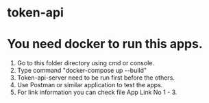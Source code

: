 # token-api
# You need docker to run this apps.

1. Go to this folder directory using cmd or console.
2. Type command "docker-compose up --build"
3. Token-api-server need to be run first before the others.
4. Use Postman or similar application to test the apps.
5. For link information you can check file App Link No 1 - 3.


